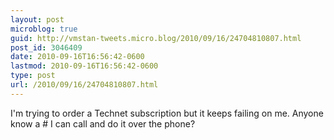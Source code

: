 ```yaml
---
layout: post
microblog: true
guid: http://vmstan-tweets.micro.blog/2010/09/16/24704810807.html
post_id: 3046409
date: 2010-09-16T16:56:42-0600
lastmod: 2010-09-16T16:56:42-0600
type: post
url: /2010/09/16/24704810807.html
---
```

I'm trying to order a Technet subscription but it keeps failing on me. Anyone know a # I can call and do it over the phone?
